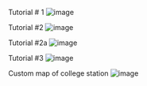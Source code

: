 Tutorial # 1
![image](https://user-images.githubusercontent.com/112281942/202871434-3229ac54-7b3a-4085-91c2-93cb7bf3b2dd.png)

Tutorial #2
![image](https://user-images.githubusercontent.com/112281942/202912965-996340c5-16ff-470e-98e8-7b237b5188ad.png)

Tutorial #2a
![image](https://user-images.githubusercontent.com/112281942/202913004-9420cf09-042c-4bbe-a713-54bc963bb99b.png)


Tutorial #3
![image](https://user-images.githubusercontent.com/112281942/202921307-cde2d056-25f8-4b8c-8bb4-eb656dcc830b.png)

Custom map of college station
![image](https://user-images.githubusercontent.com/112281942/202921122-2608a9e9-6e4b-48ca-a113-cd4650956753.png)
